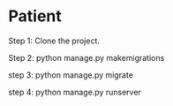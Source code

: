 # Patient

Step 1: Clone the project.

Step 2: python manage.py makemigrations

step 3: python manage.py migrate

step 4: python manage.py runserver
